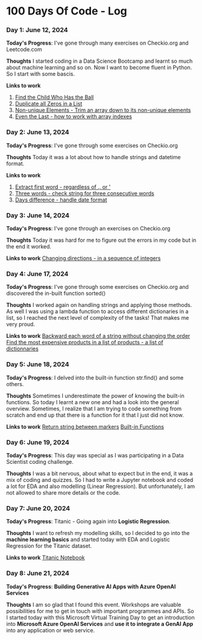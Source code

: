# 100 Days Of Code - Log

### Day 1: June 12, 2024 

**Today's Progress**: I've gone through many exercises on Checkio.org and Leetcode.com

**Thoughts** I started coding in a Data Science Bootcamp and learnt so much about machine learning and so on. Now I want to become fluent in Python. So I start with some bascis. 

**Links to work**
1. [Find the Child Who Has the Ball](https://leetcode.com/problems/find-the-child-who-has-the-ball-after-k-seconds/)
2. [Duplicate all Zeros in a List](https://py.checkio.org/en/mission/duplicate-zeros/)
3. [Non-unique Elements - Trim an array down to its non-unique elements](https://py.checkio.org/en/mission/non-unique-elements/)
4. [Even the Last - how to work with array indexes](https://py.checkio.org/en/mission/even-last/)

### Day 2: June 13, 2024 

**Today's Progress**: I've gone through some exercises on Checkio.org

**Thoughts** Today it was a lot about how to handle strings and datetime format.

**Links to work**
1. [Extract first word - regardless of ., or '](https://py.checkio.org/en/mission/first-word/)
2. [Three words - check string for three consecutive words](https://py.checkio.org/en/mission/three-words/)
3. [Days difference - handle date format](https://py.checkio.org/en/mission/days-diff/)

### Day 3: June 14, 2024 

**Today's Progress**: I've gone through an exercises on Checkio.org

**Thoughts** Today it was hard for me to figure out the errors in my code but in the end it worked. 

**Links to work**
[Changing directions - in a sequence of integers](https://py.checkio.org/en/mission/changing-direction/)

### Day 4: June 17, 2024 

**Today's Progress**: I've gone through some exercises on Checkio.org and discovered the in-built function sorted()

**Thoughts** I worked again on handling strings and applying those methods. As well I was using a lambda function to access different dictionaries in a list, so I reached the next level of complexity of the tasks! That makes me very proud. 

**Links to work**
[Backward each word of a string without changing the order](https://py.checkio.org/en/mission/backward-each-word/)
[Find the most expensive products in a list of products - a list of dictionnaries](https://py.checkio.org/en/mission/bigger-price/)

### Day 5: June 18, 2024 

**Today's Progress**: I delved into the built-in function str.find() and some others. 

**Thoughts** Sometimes I underestimate the power of knowing the built-in functions. So today I learnt a new one and had a look into the general overview. Sometimes, I realize that I am trying to code something from scratch and end up that there is a function for it that I just did not know. 

**Links to work**
[Return string between markers](https://py.checkio.org/en/mission/between-markers/)
[Built-in Functions](https://docs.python.org/3/library/functions.html#sorted)

### Day 6: June 19, 2024 

**Today's Progress**: This day was special as I was participating in a Data Scientist coding challenge.

**Thoughts** I was a bit nervous, about what to expect but in the end, it was a mix of coding and quizzes. So I had to write a Jupyter notebook and coded a lot for EDA and also modelling (Linear Regression). But unfortunately, I am not allowed to share more details or the code.

### Day 7: June 20, 2024 

**Today's Progress**: Titanic - Going again into **Logistic Regression**.

**Thoughts** I want to refresh my modelling skills, so I decided to go into the **machine learning basics** and started today with EDA and Logistic Regression for the Titanic dataset.

**Links to work**
[Titanic Notebook](https://github.com/jen4win/100-days-of-code/blob/master/practice_files/Titanic_Logistic_Regression_Exercise.ipynb)

### Day 8: June 21, 2024 

**Today's Progress**: **Building Generative AI Apps with Azure OpenAI Services**

**Thoughts** I am so glad that I found this event. Workshops are valuable possibilities for me to get in touch with important programmes and APIs. So I started today with this Microsoft Virtual Training Day to get an introduction into **Microsoft Azure OpenAI Services** and **use it to integrate a GenAI App** into any application or web service.

